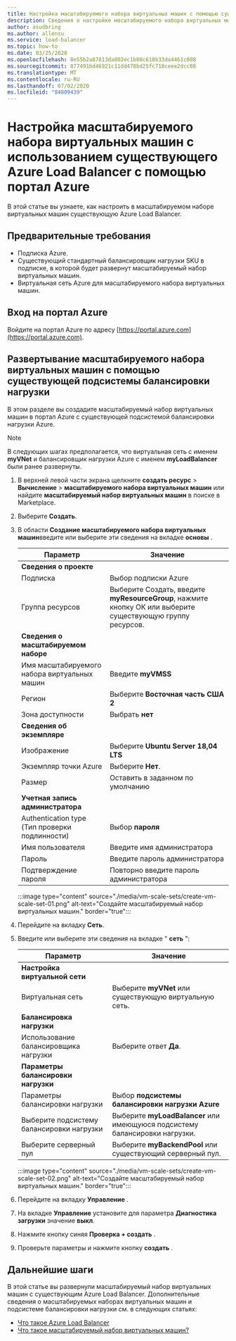 ```yaml
---
title: Настройка масштабируемого набора виртуальных машин с помощью существующего Azure Load Balancer портал Azure
description: Сведения о настройке масштабируемого набора виртуальных машин с помощью существующего Azure Load Balancer.
author: asudbring
ms.author: allensu
ms.service: load-balancer
ms.topic: how-to
ms.date: 03/25/2020
ms.openlocfilehash: 8e55b2a87813da802ec1b00c610b33da4461c008
ms.sourcegitcommit: 877491bd46921c11dd478bd25fc718ceee2dcc08
ms.translationtype: MT
ms.contentlocale: ru-RU
ms.lasthandoff: 07/02/2020
ms.locfileid: "84809439"
---
```

# <a name="configure-a-virtual-machine-scale-set-with-an-existing-azure-load-balancer-using-the-azure-portal"></a>Настройка масштабируемого набора виртуальных машин с использованием существующего Azure Load Balancer с помощью портал Azure

В этой статье вы узнаете, как настроить в масштабируемом наборе виртуальных машин существующую Azure Load Balancer. 

## <a name="prerequisites"></a>Предварительные требования

- Подписка Azure.
- Существующий стандартный балансировщик нагрузки SKU в подписке, в которой будет развернут масштабируемый набор виртуальных машин.
- Виртуальная сеть Azure для масштабируемого набора виртуальных машин.

## <a name="sign-in-to-the-azure-portal"></a>Вход на портал Azure

Войдите на портал Azure по адресу [https://portal.azure.com](https://portal.azure.com).



## <a name="deploy-virtual-machine-scale-set-with-existing-load-balancer"></a>Развертывание масштабируемого набора виртуальных машин с помощью существующей подсистемы балансировки нагрузки

В этом разделе вы создадите масштабируемый набор виртуальных машин в портал Azure с существующей подсистемой балансировки нагрузки Azure.

> [!NOTE]
> В следующих шагах предполагается, что виртуальная сеть с именем **myVNet** и балансировщик нагрузки Azure с именем **myLoadBalancer** были ранее развернуты.

1. В верхней левой части экрана щелкните **создать ресурс**  >  **Вычисление**  >  **масштабируемого набора виртуальных машин** или найдите **масштабируемый набор виртуальных машин** в поиске в Marketplace.

2. Выберите **Создать**.

3. В области **Создание масштабируемого набора виртуальных машин**введите или выберите эти сведения на вкладке **основы** .

    | Параметр                        | Значение                                                                                                 |
    |--------------------------------|-------------------------------------------------------------------------------------------------------|
    | **Сведения о проекте**            |                                                                                                       |
    | Подписка                   | Выбор подписки Azure                                                                        |
    | Группа ресурсов                 | Выберите Создать, введите **myResourceGroup**, нажмите кнопку ОК или выберите существующую группу ресурсов. |
    | **Сведения о масштабируемом наборе**          |                                                                                                       |
    | Имя масштабируемого набора виртуальных машин | Введите **myVMSS**                                                                                      |
    | Регион                         | Выберите **Восточная часть США 2**                                                                                    |
    | Зона доступности              | Выбрать **нет**                                                                                       |
    | **Сведения об экземпляре**           |                                                                                                       |
    | Изображение                          | Выберите **Ubuntu Server 18,04 LTS**                                                                    |
    | Экземпляр точки Azure            | Выберите **Нет**.                                                                                         |
    | Размер                           | Оставить в заданном по умолчанию                                                                                      |
    | **Учетная запись администратора**      |                                                                                                       |
    | Authentication type (Тип проверки подлинности)            | Выбор **пароля**                                                                                   |
    | Имя пользователя                       | Введите имя администратора        |
    | Пароль                       | Введите пароль администратора    |
    | Подтверждение пароля               | Повторно введите пароль администратора |


    :::image type="content" source="./media/vm-scale-sets/create-vm-scale-set-01.png" alt-text="Создайте масштабируемый набор виртуальных машин." border="true":::

4. Перейдите на вкладку **Сеть**.

5. Введите или выберите эти сведения на вкладке " **сеть** ":

     Параметр                           | Значение                                                    |
    |-----------------------------------|----------------------------------------------------------|
    | **Настройка виртуальной сети** |                                                          |
    | Виртуальная сеть                   | Выберите **myVNet** или существующую виртуальную сеть.      |
    | **Балансировка нагрузки**                |                                                          |
    | Использование балансировщика нагрузки               | Выберите ответ **Да**.                                           |
    | **Параметры балансировки нагрузки**       |                                                          |
    | Параметры балансировки нагрузки            | Выбор **подсистемы балансировки нагрузки Azure**                           |
    | Выберите подсистему балансировки нагрузки            | Выберите **myLoadBalancer** или имеющуюся подсистему балансировки нагрузки. |
    | Выберите серверный пул             | Выберите **myBackendPool** или существующий серверный пул.  |

    :::image type="content" source="./media/vm-scale-sets/create-vm-scale-set-02.png" alt-text="Создайте масштабируемый набор виртуальных машин." border="true":::

6. Перейдите на вкладку **Управление** .

7. На вкладке **Управление** установите для параметра **Диагностика загрузки** значение **выкл**.

8. Нажмите кнопку синяя **Проверка + создать** .

9. Проверьте параметры и нажмите кнопку **создать** .

## <a name="next-steps"></a>Дальнейшие шаги

В этой статье вы развернули масштабируемый набор виртуальных машин с существующим Azure Load Balancer.  Дополнительные сведения о масштабируемых наборах виртуальных машин и подсистеме балансировки нагрузки см. в следующих статьях:

- [Что такое Azure Load Balancer](load-balancer-overview.md)
- [Что такое масштабируемый набор виртуальных машин?](../virtual-machine-scale-sets/overview.md)
